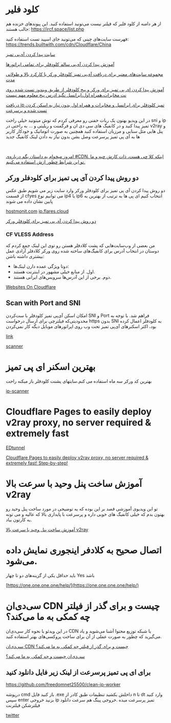 
# کلود فلیر
از هر دامنه از کلود فلیر که فیلتر نیست می‌تونید استفاده کنید. این پیوندهای خزنده هم جالب هستند: 
https://ircf.space/list.php

فهرست سایت‌های چینی که می‌تونید جای اسپید تست استفاده کنید:
https://trends.builtwith.com/cdn/Cloudflare/China

[سایت پیدا کردن آی‌پی تمیز](https://www.itdog.cn/ping/russian.people.com.cn)


[آموزش پیدا کردن آی‌پی سالم کلودفلر برای تمامی اپراتورها](https://www.youtube.com/watch?v=tXNeirkJJjA)


[مجموعه سایت‌های معتبر برای دریافت آی‌پی تمیز کلودفلر ورکر با کارکرد بالا و طولانی مدت](https://threadreaderapp.com/thread/1757395742434505118.html)


[آموزش پیدا کردن ای پی تمیز برای ورکر و پیج کلودفلر از طریق ویندوز تست شده روی نت مخابرات،همراه اول،ایرانسل نگید ادرس پیج معلوم مهم نیست ](https://twitter.com/horizonbehind2/status/1762487430186180736)


[ دریافت ip تمیز کلودفلر برای ایرانسل و مخابرات و همراه اول بدون نیاز به اسکن کردن تست شده و پرسرعت ](https://www.youtube.com/watch?v=xog8mHuIYW0)

در این ویدیو بهتون یک ربات خفنی رو معرفی کردم که توش میتونید خیلی راحت sni و ip تمیز پیدا کنید و در کانفیگ های سی دی ان و فرگمنت و ریلیتی و ... به راحتی در v2ray و پنل هایی مثل سنایی و مرزبان استفاده کنید همچنین به صورت اتوماتیک و خودکار کاربر ها به آی پی تمیز پرسرعت وصل بشن بدون نیاز به دادن لینک کانفیگ جدید


</br>


[امروز میخوام یه داستان بگم درباره‌ی #CDN. اینکه کلا چی هست، ذات کارش چیه و ما تو این شرایط چطور ازش استفاده می‌کنیم.](https://threadreaderapp.com/thread/1624835448248971265.html)


## دو روش پیدا کردن آی پی تمیز برای کلودفلر ورکر
دو روش پیدا کردن آی پی تمیز برای کلودفلر ورکر
وارد سایت زیر می شویم 
طبق عکس از قسمت cfyes
می توانیم نوع  ip4 یا ip6 انتخاب کنیم
ای پی ها به ترتیب از بهترین به پایین نشان داده می شوند

[hostmonit.com](stock.hostmonit.com/CloudFlareYes)
[ip.flares.cloud](http://ip.flares.cloud/whole/)

[دو روش پیدا کردن آی پی تمیز برای کلودفلر ورکر](https://threadreaderapp.com/thread/1759249427473002782.html)

### CF VLESS Address
من بعضی از وب‌سایت‌هایی که پشت کلادفلر هستن رو توی این لینک جمع کردم که دوستان در انتخاب آدرس برای کانفیگ‌های ساخته شده روی ورکر کلادفلر آزادی عمل بیشتری داشته باشن:

* دوتا ویژگی عمده دارن لینک‌ها:
* اول. از منابع خیلی مشهور در اینترنت هستند.
* دوم. برخی از این آدرس‌ها سرویس‌های ایرانی هستند.

[ Websites On Cloudflare ](https://webcf.xericsusi.workers.dev/)


## Scan with Port and SNI

امکان اسکن آی‌پی تمیز کلودفلر با ست‌کردن SNI و Port فراهم شد.
با توجه به محدودیتی‌که فیلترچی برای ارسال درخواست https بدون SNI به کلودفلر اعمال کرده بود، اکثر اسکنرهای آی‌پی تمیز تحت وب روی اپراتورهای موبایل دیگه کار نمی‌کردن

[link](https://threadreaderapp.com/thread/1765371203475145113.html)

[scanner](http://scanner.github1.cloud/)



# بهترین اسکنر ای پی تمیز 


بهترین کد ورکر سه ماه استفاده می کنم.سایتهای پشنت کلودفلر باز میکنه راحت

[ip-scanner](https://drunkleen.github.io/ip-scanner/)


#  Cloudflare Pages to easily deploy v2ray proxy, no server required & extremely fast

[EDtunnel](https://github.com/3Kmfi6HP/EDtunnel)

[ Cloudflare Pages to easily deploy v2ray proxy, no server required & extremely fast! Step-by-step! ](https://www.youtube.com/watch?v=8I-yTNHB0aw)


#  آموزش ساخت پنل وحید با سرعت بالا v2ray 

تو این ویدیوی آموزشی قصد بر این بوده که یه توضیحی در مورد ساخت پنل وحید رو بهتون بدم که خیلی کانفیگ های خوبی داره و پرسرعت با پایداری بالا که عالیه و می تونه به کارتون بیاد.

[ آموزش ساخت پنل وحید با سرعت بالا v2ray ](https://www.youtube.com/watch?v=PpDIJUeFbxc)



# اتصال صحیح به کلادفر اینجوری نمایش داده می‌شود.

باید حداقل یکی از گزینه‌های دو تا چهار
Yes
باشد


[https://one.one.one.one/help/](https://one.one.one.one/help/)


#  سی‌دی‌ان CDN چیست و برای گذر از فیلتر چه کمکی به ما می‌کند؟ 

در این ویدئو با نحوه کار سی‌دی‌ان CDN یا شبکه توزیع محتوا آشنا می‌شوید و یاد می‌گیرید که چطور به صورت عملی از آن برای ساخت پروکسی‌های بهتر استفاده کنید. 

[ سی‌دی‌ان CDN چیست و برای گذر از فیلتر چه کمکی به ما می‌کند؟ ](https://www.youtube.com/watch?v=vBrD9iYeIrM)

[سی‌دی‌ان چیست و چه کمکی به ما می‌کند؟](https://hiddify.com/fa/manager/domain-worker-cdn-and-tunneling/What-is-CDN-and-how-does-it-help-us%3F/#_2)


## برای  ای پی تمیز پرسرعت از لینک زیر فایل دانلود کنید 

https://github.com/freedomnet25500/clean-ip-worker

درپوشه cmd باز کنید  فایل .exe داخلش بکشید 
 تنظیمات طبق کادر از n  تا  dt  وارد کنید  سپس enter  بزنید  خروجی ip تمیز پرسرعت میده .خروجی  پینگ هم سرعت دانلود
 فیلترشکن فیلترنت 

[twitter](https://twitter.com/horizonbehind2/status/1787398902846476467)
